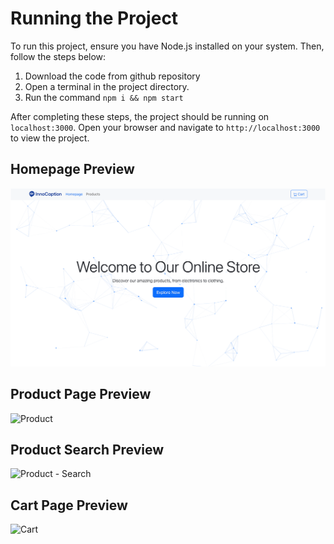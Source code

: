 # Running the Project

To run this project, ensure you have Node.js installed on your system. Then, follow the steps below:

1. Download the code from github repository
2. Open a terminal in the project directory.
3. Run the command `npm i && npm start`

After completing these steps, the project should be running on `localhost:3000`.
Open your browser and navigate to `http://localhost:3000` to view the project.

## Homepage Preview

![Homepage](gif/homepage.gif)


## Product Page Preview

![Product](gif/product.gif)


## Product Search Preview

![Product - Search](gif/search.gif)


## Cart Page Preview

![Cart](gif/cart.gif)
